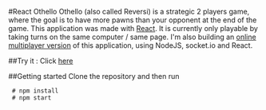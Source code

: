 #React Othello
Othello (also called Reversi) is a strategic 2 players game, where the goal is to have more pawns than your opponent at the end of the game.
This application was made with [React](https://facebook.github.io/react/). It is currently only playable by taking turns on the same computer / same page. I'm also building an [online multiplayer version](https://github.com/tsauvajon/othello-api) of this application, using NodeJS, socket.io and React.

##Try it :
Click [here](https://tsauvajon.github.io/othello)

##Getting started
Clone the repository and then run
```
 # npm install
 # npm start
```
